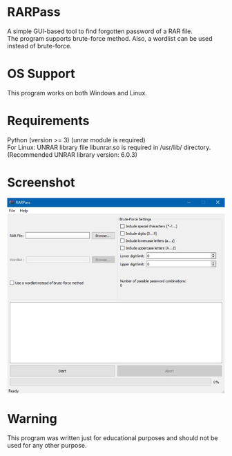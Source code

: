 # RARPass
 A simple GUI-based tool to find forgotten password of a RAR file.  
 The program supports brute-force method. Also, a wordlist can be used instead of brute-force.

# OS Support
 This program works on both Windows and Linux.  
 
# Requirements
 Python (version >= 3)  (unrar module is required)  
 For Linux: UNRAR library file libunrar.so is required in /usr/lib/ directory. (Recommended UNRAR library version: 6.0.3)

# Screenshot
 ![Screenshot](https://raw.githubusercontent.com/ender-s/RARPass/main/ss.jpg)

# Warning
 This program was written just for educational purposes and should not be used for any other purpose.  
